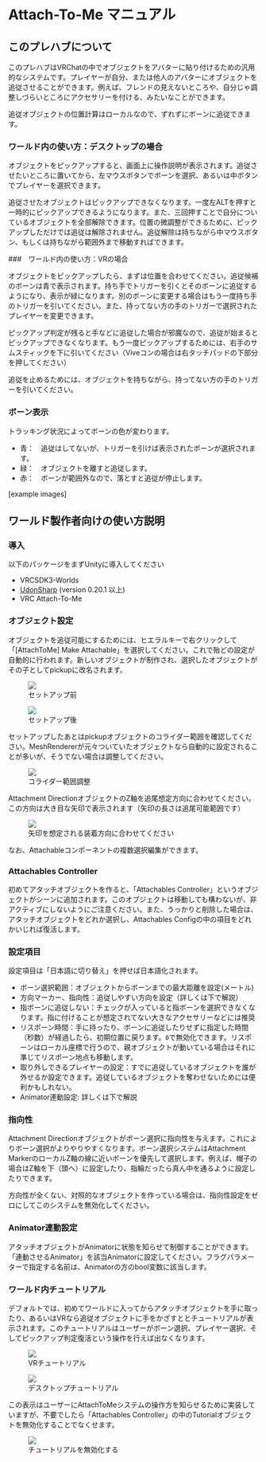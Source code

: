 # Attach-To-Me マニュアル

## このプレハブについて

このプレハブはVRChatの中でオブジェクトをアバターに貼り付けるための汎用的なシステムです。プレイヤーが自分、または他人のアバターにオブジェクトを追従させることができます。例えば、フレンドの見えないところや、自分じゃ調整しづらいところにアクセサリーを付ける、みたいなことができます。

追従オブジェクトの位置計算はローカルなので、ずれずにボーンに追従できます。

### ワールド内の使い方：デスクトップの場合

オブジェクトをピックアップすると、画面上に操作説明が表示されます。追従させたいところに置いてから、左マウスボタンでボーンを選択、あるいは中ボタンでプレイヤーを選択できます。

追従させたオブジェクトはピックアップできなくなります。一度左ALTを押すと一時的にピックアップできるようになります。また、三回押すことで自分についているオブジェクトを全部解除できます。位置の微調整ができるために、ピックアップしただけでは追従は解除されません。追従解除は持ちながら中マウスボタン、もしくは持ちながら範囲外まで移動すればできます。

###　ワールド内の使い方：VRの場合

オブジェクトをピックアップしたら、まずは位置を合わせてください。追従候補のボーンは青で表示されます。持ち手でトリガーを引くとそのボーンに追従するようになり、表示が緑になります。別のボーンに変更する場合はもう一度持ち手のトリガーを引いてください。また、持ってない方の手のトリガーで選択されたプレイヤーを変更できます。

ピックアップ判定が残ると手などに追従した場合が邪魔なので、追従が始まるとピックアップできなくなります。もう一度ピックアップするためには、右手のサムスティックを下に引いてください（Viveコンの場合は右タッチパッドの下部分を押してください）

追従を止めるためには、オブジェクトを持ちながら、持ってない方の手のトリガーを引いてください。

### ボーン表示

トラッキング状況によってボーンの色が変わります。

* 青：　追従はしてないが、トリガーを引けば表示されたボーンが選択されます。
* 緑：　オブジェクトを離すと追従します。
* 赤：　ボーンが範囲外なので、落とすと追従が停止します。

[example images]

## ワールド製作者向けの使い方説明

### 導入

以下のパッケージをまずUnityに導入してください

* VRCSDK3-Worlds
* [UdonSharp](https://github.com/MerlinVR/UdonSharp/releases) (version 0.20.1 以上)
* VRC Attach-To-Me

### オブジェクト設定

オブジェクトを追従可能にするためには、ヒエラルキーで右クリックして「[AttachToMe] Make Attachable」を選択してください。これで殆どの設定が自動的に行われます。新しいオブジェクトが制作され、選択したオブジェクトがその子としてpickupに改名されます。

<figure>
  <img src="../install guide - pre setup.png">
  <figcaption>セットアップ前</figcaption>
</figure><figure>
  <img src="../install guide - post setup.png">
  <figcaption>セットアップ後</figcaption>
</figure>

セットアップしたあとはpickupオブジェクトのコライダー範囲を確認してください。MeshRendererが元々ついていたオブジェクトなら自動的に設定されることが多いが、そうでない場合は調整してください。

<figure>
  <img src="../install guide - adjust collider.png">
  <figcaption>コライダー範囲調整</figcaption>
</figure>

Attachment DirectionオブジェクトのZ軸を追尾想定方向に合わせてください。この方向は大き目な矢印で表示されます（矢印の長さは追尾可能範囲です）

<figure>
  <img src="../install guide - directionality.png">
  <figcaption>矢印を想定される装着方向に合わせてください</figcaption>
</figure>

なお、Attachableコンポーネントの複数選択編集ができます。

### Attachables Controller

初めてアタッチオブジェクトを作ると、「Attachables Controller」というオブジェクトがシーンに追加されます。このオブジェクトは移動しても構わないが、非アクティブにしないようにご注意ください。また、うっかりと削除した場合は、アタッチオブジェクトをどれか選択し、Attachables Configの中の項目をどれかいじれば復活します。

### 設定項目

設定項目は「日本語に切り替え」を押せば日本語化されます。

* ボーン選択範囲：オブジェクトからボーンまでの最大距離を設定(メートル)
* 方向マーカー、指向性：追従しやすい方向を設定（詳しくは下で解説）
* 指ボーンに追従しない：チェックが入っていると指ボーンを選択できなくなります。指に付けることが想定されてない大きなアクセサリーなどには推奨
* リスポーン時間：手に持ったり、ボーンに追従したりせずに指定した時間（秒数）が経過したら、初期位置に戻ります。`0`で無効化できます。リスポーンはローカル座標で行うので、親オブジェクトが動いている場合はそれに準じてリスポーン地点も移動します。
* 取り外しできるプレイヤーの設定：すでに追従しているオブジェクトを誰が外せるか設定できます。追従しているオブジェクトを奪わせないためには便利かもしれない。
* Animator連動設定: 詳しくは下で解説

### 指向性

Attachment Directionオブジェクトがボーン選択に指向性を与えます。これによりボーン選択がよりやりやすくなります。ボーン選択システムはAttachment MarkerのローカルZ軸の線に近いボーンを優先して選択します。例えば、帽子の場合はZ軸を下（頭へ）に設定したり、指輪だったら真ん中を通るように設定したりできます。

方向性が全くない、対照的なオブジェクトを作っている場合は、指向性設定をゼロにしてこのシステムを無効化してください。

### Animator連動設定

アタッチオブジェクトがAnimatorに状態を知らせて制御することができます。「連動させるAnimator」を該当Animatorに設定してください。フラグパラメーターで指定する名前は、Animatorの方のbool変数に該当します。

### ワールド内チュートリアル

デフォルトでは、初めてワールドに入ってからアタッチオブジェクトを手に取ったり、あるいはVRなら追従オブジェクトに手をかざすととチュートリアルが表示されます。このチュートリアルはユーザーがボーン選択、プレイヤー選択、そしてピックアップ判定復活という操作を行えば出なくなります。

<figure>
  <img src="tutorial vr.png">
  <figcaption>VRチュートリアル</figcaption>
</figure>

<figure>
  <img src="../tutorial desktop.png">
  <figcaption>デスクトップチュートリアル</figcaption>
</figure>

この表示はユーザーにAttachToMeシステムの操作方を知らせるために実装していますが、不要でしたら「Attachables Controller」の中のTutorialオブジェクトを無効化することでなくせます。

 <figure>
  <img src="../tutorial off.png">
  <figcaption>チュートリアルを無効化する</figcaption>
</figure>
